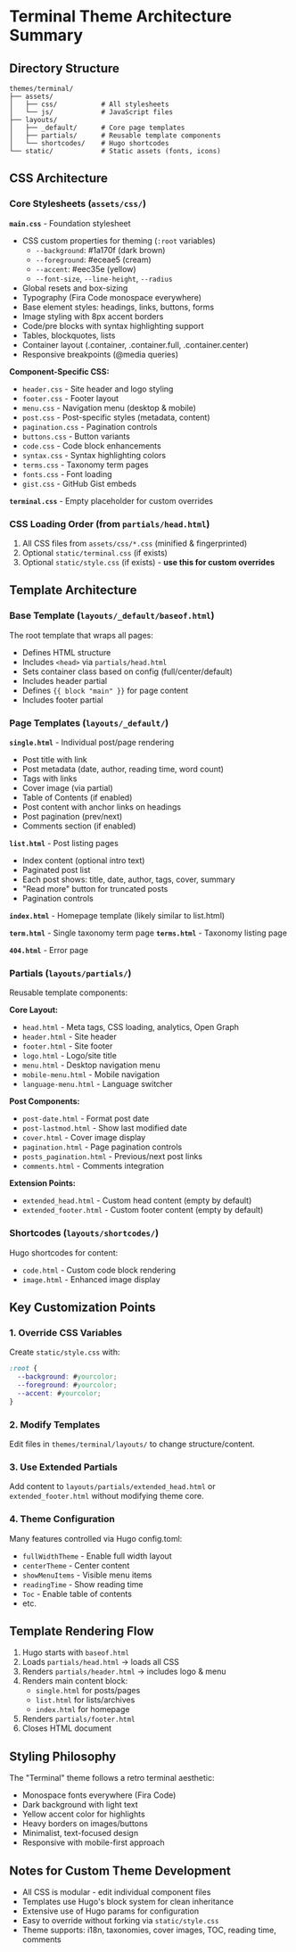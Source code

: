 # Terminal Theme Architecture Summary

## Directory Structure

```
themes/terminal/
├── assets/
│   ├── css/           # All stylesheets
│   └── js/            # JavaScript files
├── layouts/
│   ├── _default/      # Core page templates
│   ├── partials/      # Reusable template components
│   └── shortcodes/    # Hugo shortcodes
└── static/            # Static assets (fonts, icons)
```

## CSS Architecture

### Core Stylesheets (`assets/css/`)

**`main.css`** - Foundation stylesheet
- CSS custom properties for theming (`:root` variables)
  - `--background`: #1a170f (dark brown)
  - `--foreground`: #eceae5 (cream)
  - `--accent`: #eec35e (yellow)
  - `--font-size`, `--line-height`, `--radius`
- Global resets and box-sizing
- Typography (Fira Code monospace everywhere)
- Base element styles: headings, links, buttons, forms
- Image styling with 8px accent borders
- Code/pre blocks with syntax highlighting support
- Tables, blockquotes, lists
- Container layout (.container, .container.full, .container.center)
- Responsive breakpoints (@media queries)

**Component-Specific CSS:**
- `header.css` - Site header and logo styling
- `footer.css` - Footer layout
- `menu.css` - Navigation menu (desktop & mobile)
- `post.css` - Post-specific styles (metadata, content)
- `pagination.css` - Pagination controls
- `buttons.css` - Button variants
- `code.css` - Code block enhancements
- `syntax.css` - Syntax highlighting colors
- `terms.css` - Taxonomy term pages
- `fonts.css` - Font loading
- `gist.css` - GitHub Gist embeds

**`terminal.css`** - Empty placeholder for custom overrides

### CSS Loading Order (from `partials/head.html`)

1. All CSS files from `assets/css/*.css` (minified & fingerprinted)
2. Optional `static/terminal.css` (if exists)
3. Optional `static/style.css` (if exists) - **use this for custom overrides**

## Template Architecture

### Base Template (`layouts/_default/baseof.html`)

The root template that wraps all pages:
- Defines HTML structure
- Includes `<head>` via `partials/head.html`
- Sets container class based on config (full/center/default)
- Includes header partial
- Defines `{{ block "main" }}` for page content
- Includes footer partial

### Page Templates (`layouts/_default/`)

**`single.html`** - Individual post/page rendering
- Post title with link
- Post metadata (date, author, reading time, word count)
- Tags with links
- Cover image (via partial)
- Table of Contents (if enabled)
- Post content with anchor links on headings
- Post pagination (prev/next)
- Comments section (if enabled)

**`list.html`** - Post listing pages
- Index content (optional intro text)
- Paginated post list
- Each post shows: title, date, author, tags, cover, summary
- "Read more" button for truncated posts
- Pagination controls

**`index.html`** - Homepage template (likely similar to list.html)

**`term.html`** - Single taxonomy term page
**`terms.html`** - Taxonomy listing page

**`404.html`** - Error page

### Partials (`layouts/partials/`)

Reusable template components:

**Core Layout:**
- `head.html` - Meta tags, CSS loading, analytics, Open Graph
- `header.html` - Site header
- `footer.html` - Site footer
- `logo.html` - Logo/site title
- `menu.html` - Desktop navigation menu
- `mobile-menu.html` - Mobile navigation
- `language-menu.html` - Language switcher

**Post Components:**
- `post-date.html` - Format post date
- `post-lastmod.html` - Show last modified date
- `cover.html` - Cover image display
- `pagination.html` - Page pagination controls
- `posts_pagination.html` - Previous/next post links
- `comments.html` - Comments integration

**Extension Points:**
- `extended_head.html` - Custom head content (empty by default)
- `extended_footer.html` - Custom footer content (empty by default)

### Shortcodes (`layouts/shortcodes/`)

Hugo shortcodes for content:
- `code.html` - Custom code block rendering
- `image.html` - Enhanced image display

## Key Customization Points

### 1. Override CSS Variables
Create `static/style.css` with:
```css
:root {
  --background: #yourcolor;
  --foreground: #yourcolor;
  --accent: #yourcolor;
}
```

### 2. Modify Templates
Edit files in `themes/terminal/layouts/` to change structure/content.

### 3. Use Extended Partials
Add content to `layouts/partials/extended_head.html` or `extended_footer.html` without modifying theme core.

### 4. Theme Configuration
Many features controlled via Hugo config.toml:
- `fullWidthTheme` - Enable full width layout
- `centerTheme` - Center content
- `showMenuItems` - Visible menu items
- `readingTime` - Show reading time
- `Toc` - Enable table of contents
- etc.

## Template Rendering Flow

1. Hugo starts with `baseof.html`
2. Loads `partials/head.html` → loads all CSS
3. Renders `partials/header.html` → includes logo & menu
4. Renders main content block:
   - `single.html` for posts/pages
   - `list.html` for lists/archives
   - `index.html` for homepage
5. Renders `partials/footer.html`
6. Closes HTML document

## Styling Philosophy

The "Terminal" theme follows a retro terminal aesthetic:
- Monospace fonts everywhere (Fira Code)
- Dark background with light text
- Yellow accent color for highlights
- Heavy borders on images/buttons
- Minimalist, text-focused design
- Responsive with mobile-first approach

## Notes for Custom Theme Development

- All CSS is modular - edit individual component files
- Templates use Hugo's block system for clean inheritance
- Extensive use of Hugo params for configuration
- Easy to override without forking via `static/style.css`
- Theme supports: i18n, taxonomies, cover images, TOC, reading time, comments
